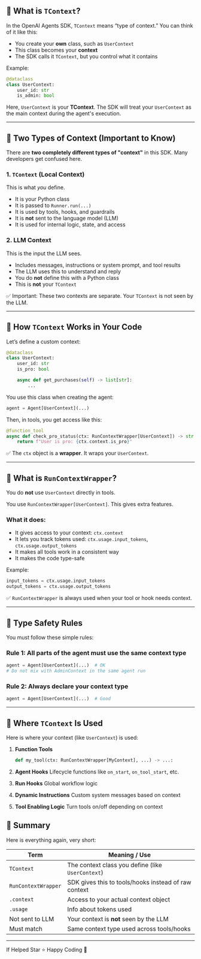 ## 🔸 What is `TContext`?

In the OpenAI Agents SDK, `TContext` means “type of context.”
You can think of it like this:

* You create your **own** class, such as `UserContext`
* This class becomes your **context**
* The SDK calls it `TContext`, but you control what it contains

Example:

```python
@dataclass
class UserContext:
    user_id: str
    is_admin: bool
```

Here, `UserContext` is your **TContext**. The SDK will treat your `UserContext` as the main context during the agent's execution.

---

## 🔸 Two Types of Context (Important to Know)

There are **two completely different types of "context"** in this SDK. Many developers get confused here.

### 1. `TContext` (Local Context)

This is what *you* define.

* It is your Python class
* It is passed to `Runner.run(...)`
* It is used by tools, hooks, and guardrails
* It is **not** sent to the language model (LLM)
* It is used for internal logic, state, and access

### 2. LLM Context

This is the input the LLM sees.

* Includes messages, instructions or system prompt, and tool results
* The LLM uses this to understand and reply
* You do **not** define this with a Python class
* This is **not** your `TContext`

✅ Important: These two contexts are separate. Your `TContext` is not seen by the LLM.

---

## 🔸 How `TContext` Works in Your Code

Let’s define a custom context:

```python
@dataclass
class UserContext:
    user_id: str
    is_pro: bool

    async def get_purchases(self) -> list[str]:
        ...
```

You use this class when creating the agent:

```python
agent = Agent[UserContext](...)
```

Then, in tools, you get access like this:

```python
@function_tool
async def check_pro_status(ctx: RunContextWrapper[UserContext]) -> str:
    return f"User is pro: {ctx.context.is_pro}"
```

✅ The `ctx` object is a **wrapper**. It wraps your `UserContext`.

---

## 🔸 What is `RunContextWrapper`?

You do **not** use `UserContext` directly in tools.

You use `RunContextWrapper[UserContext]`. This gives extra features.

### What it does:

* It gives access to your context: `ctx.context`
* It lets you track tokens used: `ctx.usage.input_tokens`, `ctx.usage.output_tokens`
* It makes all tools work in a consistent way
* It makes the code type-safe

Example:

```python
input_tokens = ctx.usage.input_tokens
output_tokens = ctx.usage.output_tokens
```

✅ `RunContextWrapper` is always used when your tool or hook needs context.

---

## 🔸 Type Safety Rules

You must follow these simple rules:

### Rule 1: All parts of the agent must use the **same** context type

```python
agent = Agent[UserContext](...)  # OK
# Do not mix with AdminContext in the same agent run
```

### Rule 2: Always declare your context type

```python
agent = Agent[UserContext](...)  # Good
```

---

## 🔸 Where `TContext` Is Used

Here is where your context (like `UserContext`) is used:

1. **Function Tools**

   ```python
   def my_tool(ctx: RunContextWrapper[MyContext], ...) -> ...:
   ```

2. **Agent Hooks**
   Lifecycle functions like `on_start`, `on_tool_start`, etc.

3. **Run Hooks**
   Global workflow logic

4. **Dynamic Instructions**
   Custom system messages based on context

5. **Tool Enabling Logic**
   Turn tools on/off depending on context

## 🔸 Summary

Here is everything again, very short:

| Term                | Meaning / Use                                        |
| ------------------- | ---------------------------------------------------- |
| `TContext`          | The context class you define (like `UserContext`)    |
| `RunContextWrapper` | SDK gives this to tools/hooks instead of raw context |
| `.context`          | Access to your actual context object                 |
| `.usage`            | Info about tokens used                               |
| Not sent to LLM     | Your context is **not** seen by the LLM              |
| Must match          | Same context type used across tools/hooks            |

---

If Helped Star ⭐ Happy Coding 💖 
